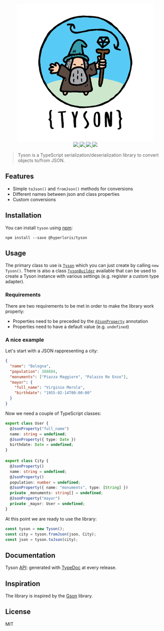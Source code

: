 <div align="center">
  <img src="https://github.com/hyperloris/tyson/blob/master/static/img/tyson-logo.png" width="430" />
  <div>
    <a href="https://www.npmjs.com/package/@hyperloris/tyson">
      <img src="https://img.shields.io/npm/v/@hyperloris/tyson.svg?style=flat-square" />
    </a>
    <a href="https://travis-ci.org/hyperloris/tyson">
      <img src="https://img.shields.io/travis/hyperloris/tyson/master.svg?style=flat-square" />
    </a>
    <a href="https://coveralls.io/github/hyperloris/tyson?branch=master">
      <img src="https://img.shields.io/coveralls/github/hyperloris/tyson.svg?style=flat-square" />
    </a>
    <a href="https://github.com/hyperloris/tyson/blob/master/LICENSE">
      <img src="https://img.shields.io/github/license/hyperloris/tyson.svg?style=flat-square" />
    </a>
  </div>
</div>

> Tyson is a TypeScript serialization/deserialization library to convert objects to/from JSON.

## Features

* Simple `toJson()` and `fromJson()` methods for conversions
* Different names between json and class properties
* Custom conversions

## Installation

You can install `tyson` using [npm](http://npmjs.org):

```console
npm install --save @hyperloris/tyson
```

## Usage

The primary class to use is [`Tyson`](https://hyperloris.github.io/tyson/classes/tyson.html) which you can just create by calling `new Tyson()`. There is also a class [`TysonBuilder`](https://hyperloris.github.io/tyson/classes/tysonbuilder.html) available that can be used to create a Tyson instance with various settings (e.g. register a custom type adapter).

### Requirements

There are two requirements to be met in order to make the library work properly:

* Properties need to be preceded by the [`@JsonProperty`](https://hyperloris.github.io/tyson/globals.html#jsonproperty) annotation
* Properties need to have a default value (e.g. `undefined`)

### A nice example

Let's start with a JSON rappresenting a city:

```json
{
  "name": "Bologna",
  "population": 388884,
  "monuments": ["Piazza Maggiore", "Palazzo Re Enzo"],
  "mayor": {
    "full_name": "Virginio Merola",
    "birthdate": "1955-02-14T00:00:00"
  }
}
```

Now we need a couple of TypeScript classes:

```typescript
export class User {
  @JsonProperty("full_name")
  name: string = undefined;
  @JsonProperty({ type: Date })
  birthdate: Date = undefined;
}

export class City {
  @JsonProperty()
  name: string = undefined;
  @JsonProperty()
  population: number = undefined;
  @JsonProperty({ name: "monuments", type: [String] })
  private _monuments: string[] = undefined;
  @JsonProperty("mayor")
  private _mayor: User = undefined;
}
```

At this point we are ready to use the library:

```typescript
const tyson = new Tyson();
const city = tyson.fromJson(json, City);
const json = tyson.toJson(city);
```

## Documentation

Tyson [API](http://hyperloris.github.io/tyson): generated with [TypeDoc](http://typedoc.org) at every release.

## Inspiration

The library is inspired by the [Gson](https://github.com/google/gson) library.

## License

MIT
